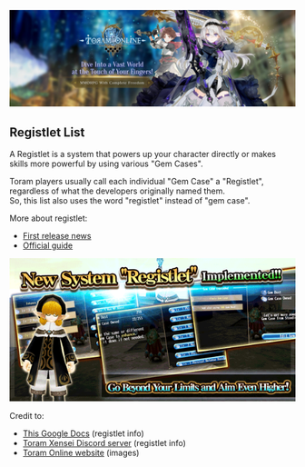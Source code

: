 ![Toram header image](https://github.com/toramregistlet/toramregistlet/blob/main/toram-header.jpg)

## Registlet List

A Registlet is a system that powers up your character directly or makes skills more powerful by using various "Gem Cases".

Toram players usually call each individual "Gem Case" a "Registlet", regardless of what the developers originally named them.  
So, this list also uses the word "registlet" instead of "gem case".

More about registlet:
- [First release news](https://en.toram.jp/information/detail/?information_id=5996)
- [Official guide](https://en.toram.jp/information/detail/?information_id=5995)

![Toram registlet system image](https://github.com/toramregistlet/toramregistlet/blob/main/toram-registlet.png)

Credit to:
- [This Google Docs](https://docs.google.com/document/d/1-_SW5viLkHp7H8CPbTCDvm8DU8k4w_xifvHbV0Og15M/edit?usp=sharing) (registlet info)
- [Toram Xensei Discord server](https://discord.gg/KvYR5y2nGc) (registlet info)
- [Toram Online website](https://en.toram.jp/) (images)
